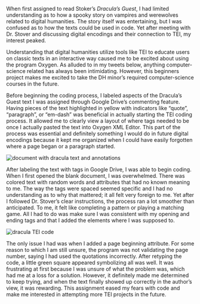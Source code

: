 When first assigned to read Stoker’s _Dracula’s Guest_, I had limited understanding as to how a spooky story on vampires and werewolves related to digital humanities. The story itself was entertaining, but I was confused as to how the texts could be used in code. Yet after meeting with Dr. Stover and discussing digital encodings and their connection to TEI, my interest peaked. 

Understanding that digital humanities utilize tools like TEI to educate users on classic texts in an interactive way caused me to be excited about using the program Oxygen. As alluded to in my tweets below, anything computer-science related has always been intimidating. However, this beginners project makes me excited to take the DH minor’s required computer-science courses in the future.

Before beginning the coding process, I labeled aspects of the Dracula’s Guest text I was assigned through Google Drive’s commenting feature. Having pieces of the text highlighted in yellow with indicators like “quote”, “paragraph”, or “em-dash” was beneficial in actually starting the TEI coding process. It allowed me to clearly view a layout of where tags needed to be once I actually pasted the text into Oxygen XML Editor. This part of the process was essential and definitely something I would do in future digital encodings because it kept me organized when I could have easily forgotten where a page began or a paragraph started.

 ![document with dracula text and annotations](https://lydiaosborne.github.io/Lydia-s-Digital-Telegram/images/TEIonpaper.png)

After labeling the text with tags in Google Drive, I was able to begin coding. When I first opened the blank document, I was overwhelmed. There was colored text with random words and attributes that had no known meaning to me. The way the tags were spaced seemed specific and I had no understanding as to why that mattered; it all felt very foreign to me. Yet after I followed Dr. Stover’s clear instructions, the process ran a lot smoother than anticipated. To me, it felt like completing a pattern or playing a matching game. All I had to do was make sure I was consistent with my opening and ending tags and that I added the elements where I was supposed to. 

 ![dracula TEI code](https://lydiaosborne.github.io/Lydia-s-Digital-Telegram/images/TEIcode.png)

The only issue I had was when I added a page beginning attribute. For some reason to which I am still unsure, the program was not validating the page number, saying I had used the quotations incorrectly. After retyping the code, a little green square appeared symbolizing all was well. It was frustrating at first because I was unsure of what the problem was, which had me at a loss for a solution. However, it definitely made me determined to keep trying, and when the text finally showed up correctly in the author’s view, it was rewarding. This assignment eased my fears with code and make me interested in attempting more TEI projects in the future.


